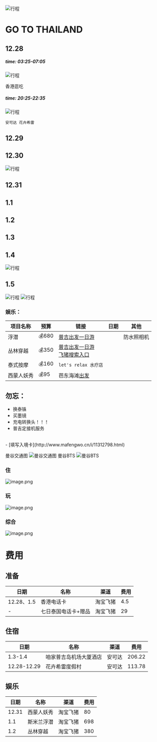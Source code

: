 ![行程](https://b1-q.mafengwo.net/s15/M00/97/7D/CoUBGV3EF7CAMfq6AClI2uDFVFg589.png?imageMogr2%2Finterlace%2F1)
# GO TO THAILAND
## 12.28
##### time: 03:25-07:05

![行程](../img/go/xc-1.png)

香港逛吃

##### time: 20:25-22:35

![行程](../img/go/xc-2.png)

`安可达 花卉希雷`

## 12.29

## 12.30

![行程](../img/go/xc-3.png)

## 12.31

## 1.1

## 1.2

## 1.3

## 1.4

![行程](../img/go/xc-4.png)
## 1.5
![行程](../img/go/xc-5.png)
![行程](../img/go/xc-6.png)

### 娱乐：
|项目名称|预算|链接|日期|其他|
|--|--|--|--|--|
|浮潜|💰680|[普吉出发一日游](https://traveldetail.fliggy.com/item.htm?spm=181.11197625.4973973.2.25494a0aV9lqyU&id=18511515905)||防水照相机|
|丛林穿越|💰350|[普吉出发一日游](https://traveldetail.fliggy.com/item.htm?spm=181.11197625.4973973.2.17494a0ad92nuE&id=602437858130)<br>[飞猪搜索入口](https://travelsearch.fliggy.com/index.htm?searchType=product&keyword=%E4%B8%9B%E6%9E%97%E7%A9%BF%E8%B6%8A&conditions=v_from_city_abroad%3A%E6%99%AE%E5%90%89&pagenum=1)|||
|泰式按摩|💰160|`let's relax 水疗店`|||
|西蒙人妖秀|💰95|芭东海滩[出发](http://www.mafengwo.cn/sales/2320223.html)|

## 勿忘：
- 换泰铢
- 买墨镜
- 充电转换头！！！
- 普吉定接机服务
<br>
- [填写入境卡](http://www.mafengwo.cn/i/11312798.html)

曼谷交通图
![曼谷交通图](https://upload-images.jianshu.io/upload_images/8691648-d2a69747673d2ced.png?imageMogr2/auto-orient/strip%7CimageView2/2/w/1240)
曼谷BTS
![曼谷BTS](https://upload-images.jianshu.io/upload_images/8691648-3f1a4df04db9048d.png?imageMogr2/auto-orient/strip%7CimageView2/2/w/1240)

### 住
![image.png](https://upload-images.jianshu.io/upload_images/8691648-60deb4321c6c21d1.png?imageMogr2/auto-orient/strip%7CimageView2/2/w/1240)

### 玩
![image.png](https://upload-images.jianshu.io/upload_images/8691648-18ae6749e44aec45.png?imageMogr2/auto-orient/strip%7CimageView2/2/w/1240)

### 综合
![image.png](https://upload-images.jianshu.io/upload_images/8691648-5b5d7a4a3ce6fe16.png?imageMogr2/auto-orient/strip%7CimageView2/2/w/1240)

# 费用


## 准备


|日期|名称|渠道|费用|
|--|--|--|--|
|12.28、1.5|香港电话卡|淘宝飞猪|4.5|
|-|七日泰国电话卡+赠品|淘宝飞猪|29|

## 住宿

|日期|名称|渠道|费用|
|--|--|--|--|
|1.3-1.4|咱家普吉岛机场大厦酒店|安可达|206.22|
|12.28-12.29|花卉希雷度假村|安可达|113.78|

## 娱乐

|日期|名称|渠道|费用|
|--|--|--|--|
|12.31|西蒙人妖秀|淘宝飞猪|80|
|1.1|斯米兰浮潜|淘宝飞猪|698|
|1.2|丛林穿越|淘宝飞猪|380|

